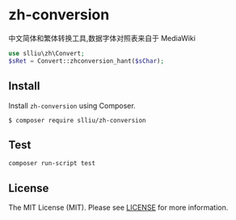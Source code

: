 zh-conversion
=====

中文简体和繁体转换工具,数据字体对照表来自于 MediaWiki

```php
use slliu\zh\Convert;
$sRet = Convert::zhconversion_hant($sChar);
```

Install
-------

Install `zh-conversion` using Composer.

```
$ composer require slliu/zh-conversion
```

Test
-------

```
composer run-script test
```

License
-------

The MIT License (MIT). Please see [LICENSE](LICENSE) for more information.